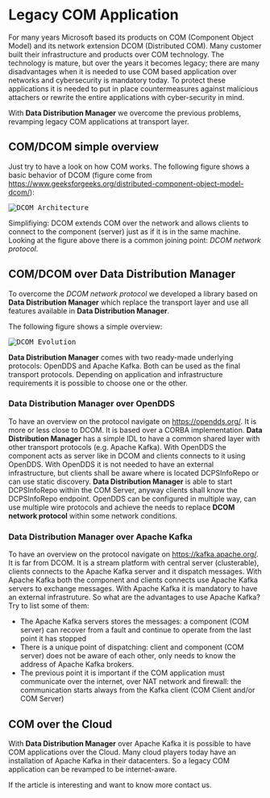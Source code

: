 # Legacy COM Application

For many years Microsoft based its products on COM (Component Object Model) and its network extension DCOM (Distributed COM). Many customer built their infrastructure and products over COM technology.
The technology is mature, but over the years it becomes legacy; there are many disadvantages when it is needed to use COM based application over networks and cybersecurity is mandatory today.
To protect these applications it is needed to put in place countermeasures against malicious attachers or rewrite the entire applications with cyber-security in mind.


With **Data Distribution Manager** we overcome the previous problems, revamping legacy COM applications at transport layer.

## COM/DCOM simple overview

Just try to have a look on how COM works. The following figure shows a basic behavior of DCOM (figure come from https://www.geeksforgeeks.org/distributed-component-object-model-dcom/):

<kbd>![DCOM Architecture](/images/DCOMarchitect.png?raw=true "DCOM Architecture")</kbd>

Simplifiying: DCOM extends COM over the network and allows clients to connect to the component (server) just as if it is in the same machine.
Looking at the figure above there is a common joining point: _DCOM network protocol_.

## COM/DCOM over **Data Distribution Manager**

To overcome the _DCOM network protocol_ we developed a library based on **Data Distribution Manager** which replace the transport layer and use all features available in **Data Distribution Manager**.

The following figure shows a simple overview:

<kbd>![DCOM Evolution](/images/DCOM_evoluted.png?raw=true "DCOM Evolution")</kbd>

**Data Distribution Manager** comes with two ready-made underlying protocols: OpenDDS and Apache Kafka. Both can be used as the final transport protocols.
Depending on application and infrastructure requirements it is possible to choose one or the other.

### **Data Distribution Manager** over OpenDDS 

To have an overview on the protocol navigate on https://opendds.org/.
It is more or less close to DCOM. It is based over a CORBA implementation. **Data Distribution Manager** has a simple IDL to have a common shared layer with other transport protocols (e.g. Apache Kafka). 
With OpenDDS the component acts as server like in DCOM and clients connects to it using OpenDDS. With OpenDDS it is not needed to have an external infrastructure, but clients shall be aware where is located DCPSInfoRepo or can use static discovery. 
**Data Distribution Manager** is able to start DCPSInfoRepo within the COM Server, anyway clients shall know the DCPSInfoRepo endpoint.
OpenDDS can be configured in multiple way, can use multiple wire protocols and achieve the needs to replace __DCOM network protocol__ within some network conditions.

### **Data Distribution Manager** over Apache Kafka 

To have an overview on the protocol navigate on https://kafka.apache.org/.
It is far from DCOM. It is a stream platform with central server (clusterable), clients connects to the Apache Kafka server and it dispatch messages.
With Apache Kafka both the component and clients connects use Apache Kafka servers to exchange messages. With Apache Kafka it is mandatory to have an external infrastruture.
So what are the advantages to use Apache Kafka? Try to list some of them:
* The Apache Kafka servers stores the messages: a component (COM server) can recover from a fault and continue to operate from the last point it has stopped
* There is a unique point of dispatching: client and component (COM server) does not be aware of each other, only needs to know the address of Apache Kafka brokers.
* The previous point it is important if the COM application must communicate over the internet, over NAT network and firewall: the communication starts always from the Kafka client (COM Client and/or COM Server) 

## COM over the Cloud

With **Data Distribution Manager** over Apache Kafka it is possible to have COM applications over the Cloud. Many cloud players today have an installation of Apache Kafka in their datacenters.
So a legacy COM application can be revamped to be internet-aware.

If the article is interesting and want to know more contact us.
